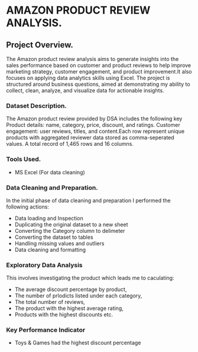 # AMAZON PRODUCT REVIEW ANALYSIS.
## Project Overview.
The Amazon product review analysis aims to generate insights into the sales performance based on customer and product reviews to help improve marketing strategy, customer engagement, and product improvement.It also focuses on applying data analytics skills using Excel.  The project is structured around business questions, aimed at demonstrating my ability to collect, clean, analyze, and visualize data for actionable insights.
### Dataset Description.
The Amazon product review provided by DSA includes the following key Product details: name, category, price, discount, and ratings. Customer engagement: user reviews, titles, and content.Each row represent unique products with aggregated reviewer data stored as comma-seperated values. A total record of 1,465 rows and 16 columns.
### Tools Used.
- MS Excel (For data cleaning)
### Data Cleaning and Preparation.
In the initial phase of data cleaning and preparation I performed the following actions:
- Data loading and Inspection
- Duplicating the original dataset to a new sheet
- Converting the Category column to delimeter
- Converting the dataset to tables
- Handling missing values and outliers
- Data cleaning and formatting
### Exploratory Data Analysis
This involves investigating the product which leads me to caculating:
- The average discount percentage by product,
- The number of prlodicts listed under each category,
- The total number of reviews,
- The product with the highest average rating,
- Products with the highest discounts etc.
### Key Performance Indicator
- Toys & Games had the highest discount percentage

















